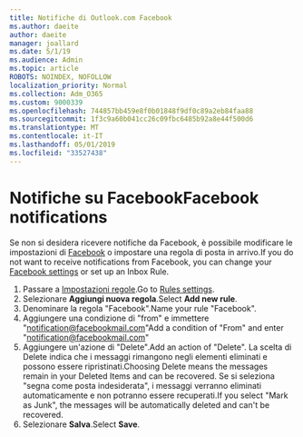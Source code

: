 ```yaml
---
title: Notifiche di Outlook.com Facebook
ms.author: daeite
author: daeite
manager: joallard
ms.date: 5/1/19
ms.audience: Admin
ms.topic: article
ROBOTS: NOINDEX, NOFOLLOW
localization_priority: Normal
ms.collection: Adm_O365
ms.custom: 9000339
ms.openlocfilehash: 744857bb459e8f0b01848f9df0c89a2eb84faa88
ms.sourcegitcommit: 1f3c9a60b041cc26c09fbc6485b92a8e44f500d6
ms.translationtype: MT
ms.contentlocale: it-IT
ms.lasthandoff: 05/01/2019
ms.locfileid: "33527438"
---
```

# <a name="facebook-notifications"></a><span data-ttu-id="bb589-102">Notifiche su Facebook</span><span class="sxs-lookup"><span data-stu-id="bb589-102">Facebook notifications</span></span>

<span data-ttu-id="bb589-103">Se non si desidera ricevere notifiche da Facebook, è possibile modificare le impostazioni di [Facebook](https://www.facebook.com/settings?tab=notifications) o impostare una regola di posta in arrivo.</span><span class="sxs-lookup"><span data-stu-id="bb589-103">If you do not want to receive notifications from Facebook, you can change your [Facebook settings](https://www.facebook.com/settings?tab=notifications) or set up an Inbox Rule.</span></span>

1. <span data-ttu-id="bb589-104">Passare a [Impostazioni regole](https://outlook.live.com/mail/options/mail/rules/inboxRules).</span><span class="sxs-lookup"><span data-stu-id="bb589-104">Go to [Rules settings](https://outlook.live.com/mail/options/mail/rules/inboxRules).</span></span>
1. <span data-ttu-id="bb589-105">Selezionare **Aggiungi nuova regola**.</span><span class="sxs-lookup"><span data-stu-id="bb589-105">Select **Add new rule**.</span></span>
1. <span data-ttu-id="bb589-106">Denominare la regola "Facebook".</span><span class="sxs-lookup"><span data-stu-id="bb589-106">Name your rule "Facebook".</span></span>
1. <span data-ttu-id="bb589-107">Aggiungere una condizione di "from" e immettere "notification@facebookmail.com"</span><span class="sxs-lookup"><span data-stu-id="bb589-107">Add a condition of "From" and enter "notification@facebookmail.com"</span></span>
1. <span data-ttu-id="bb589-108">Aggiungere un'azione di "Delete".</span><span class="sxs-lookup"><span data-stu-id="bb589-108">Add an action of "Delete".</span></span> <span data-ttu-id="bb589-109">La scelta di Delete indica che i messaggi rimangono negli elementi eliminati e possono essere ripristinati.</span><span class="sxs-lookup"><span data-stu-id="bb589-109">Choosing Delete means the messages remain in your Deleted Items and can be recovered.</span></span> <span data-ttu-id="bb589-110">Se si seleziona "segna come posta indesiderata", i messaggi verranno eliminati automaticamente e non potranno essere recuperati.</span><span class="sxs-lookup"><span data-stu-id="bb589-110">If you select "Mark as Junk", the messages will be automatically deleted and can't be recovered.</span></span>
1. <span data-ttu-id="bb589-111">Selezionare **Salva**.</span><span class="sxs-lookup"><span data-stu-id="bb589-111">Select **Save**.</span></span>
